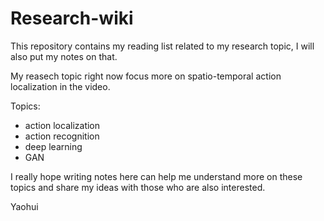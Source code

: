 # Research-wiki
This repository contains my reading list related to my research topic, I will also put my notes on that.

My reasech topic right now focus more on spatio-temporal action localization in the video.

Topics:

- action localization
- action recognition
- deep learning 
- GAN

I really hope writing notes here can help me understand more on these topics and share my ideas with those who are also interested.

Yaohui

